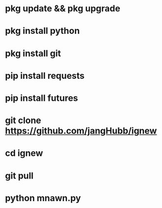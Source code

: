# pkg update && pkg upgrade
# pkg install python
# pkg install git
# pip install requests
# pip install futures
# git clone https://github.com/jangHubb/ignew
# cd ignew
# git pull
# python mnawn.py

